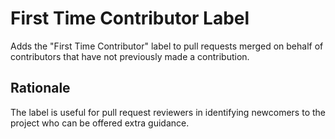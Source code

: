 # First Time Contributor Label

Adds the "First Time Contributor" label to pull requests merged on behalf of contributors that have not previously made a contribution.

## Rationale

The label is useful for pull request reviewers in identifying newcomers to the project who can be offered extra guidance.
